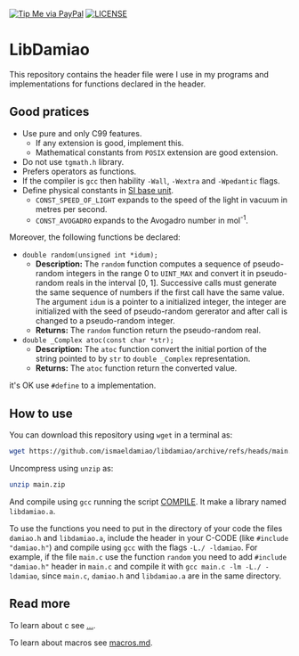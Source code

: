 [![Tip Me via PayPal](https://img.shields.io/badge/PayPal-tip%20me-green.svg?logo=paypal)](https://www.paypal.com/cgi-bin/webscr?cmd=_s-xclick&hosted_button_id=D66EM3DGU35EE&source=url)
[![LICENSE](https://img.shields.io/badge/license-MIT-lightgrey.svg)](/LICENSE)

# LibDamiao

This repository contains the header file were I use in my programs
and implementations for functions declared in the header.

## Good pratices

* Use pure and only C99 features.
  * If any extension is good, implement this.
  * Mathematical constants from `POSIX` extension are good extension.
* Do not use `tgmath.h` library.
* Prefers operators as functions.
* If the compiler is `gcc` then hability `-Wall`, `-Wextra` and `-Wpedantic` flags.
* Define physical constants in [SI base unit](https://en.wikipedia.org/wiki/SI_base_unit).
  * `CONST_SPEED_OF_LIGHT` expands to the speed of the light in vacuum in metres per second.
  * `CONST_AVOGADRO` expands to the Avogadro number in mol<sup>-1</sup>.

Moreover, the following functions be declared:
* `double random(unsigned int *idum);`
  * **Description:**
The `random` function computes a sequence of pseudo-random integers in the range 0 to
`UINT_MAX` and convert it in pseudo-random reals in the interval [0, 1].
Successive calls must generate the same sequence of numbers if the first
call have the same value. The argument `idum` is a pointer to a
initialized integer, the integer are initialized with
the seed of pseudo-random gererator and after call is changed to a
pseudo-random integer.
  * **Returns:**
The `random` function return the pseudo-random real.
* `double _Complex atoc(const char *str);`
  * **Description:**
The `atoc` function convert the initial portion of the string pointed
to by `str` to `double _Complex` representation.
  * **Returns:**
The `atoc` function return the converted value.

it's OK use `#define` to a implementation.

## How to use

You can download this repository using `wget` in a terminal as:
```bash
wget https://github.com/ismaeldamiao/libdamiao/archive/refs/heads/main.zip
```

Uncompress using `unzip` as:
```bash
unzip main.zip
```

And compile using `gcc` running the script [COMPILE](/COMPILE). It
make a library named `libdamiao.a`.

To use the functions you need to put in the directory of your code the files
`damiao.h` and `libdamiao.a`, include the header in your C-CODE
(like `#include "damiao.h"`) and compile using `gcc` with the flags
`-L./ -ldamiao`. For example, if the file `main.c` use the function
`random` you need to add `#include "damiao.h"` header in `main.c`
and compile it with `gcc main.c -lm -L./ -ldamiao`,
since `main.c`, `damiao.h` and `libdamiao.a` are in the same directory.


## Read more

To learn about c see [...](...).

To learn about macros see [macros.md](/MarkDown/macros.md).
